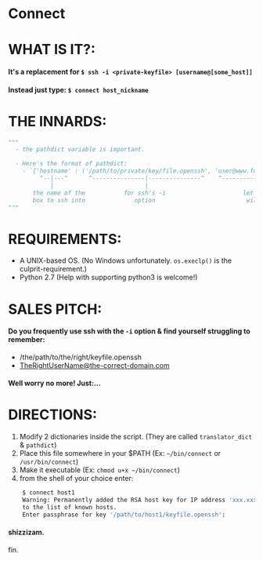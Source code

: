 Connect
=======

# WHAT IS IT?:
#### It's a replacement for `$ ssh -i <private-keyfile> [username@[some_host]]`
#### Instead just type: `$ connect host_nickname`

# THE INNARDS:
```py
"""
  - the pathdict variable is important.

  - Here's the format of pathdict:
    - `{'hostname' : ('/path/to/private/key/file.openssh', 'user@www.foo-domain.com')}
         ^--|---^      ^---------------|---------------^    ^-----------|---------^
            |                          |                                |
       the name of the           for ssh's -i                      let's take a
       box to ssh into              option                          wild guess
"""
```

# REQUIREMENTS:
 - A UNIX-based OS. (No Windows unfortunately. `os.execlp()` is the culprit-requirement.)
 - Python 2.7 (Help with supporting python3 is welcome!)

# SALES PITCH:
#### Do you frequently use ssh with the `-i` option & find yourself struggling to remember:
 - /the/path/to/the/right/keyfile.openssh
 - TheRightUserName@the-correct-domain.com
#### Well worry no more! Just:...

# DIRECTIONS:
 1.  Modify 2 dictionaries inside the script. (They are called `translator_dict` & `pathdict`)
 2.  Place this file somewhere in your $PATH (Ex: `~/bin/connect` or `/usr/bin/connect`)
 3.  Make it executable (Ex: `chmod u+x ~/bin/connect`)
 4.  from the shell of your choice enter:
 ```sh
     $ connect host1
     Warning: Permanently added the RSA host key for IP address 'xxx.xxx.xxx.xxx'
     to the list of known hosts.
     Enter passphrase for key '/path/to/host1/keyfile.openssh':
 ```


#### shizzizam.
fin.
